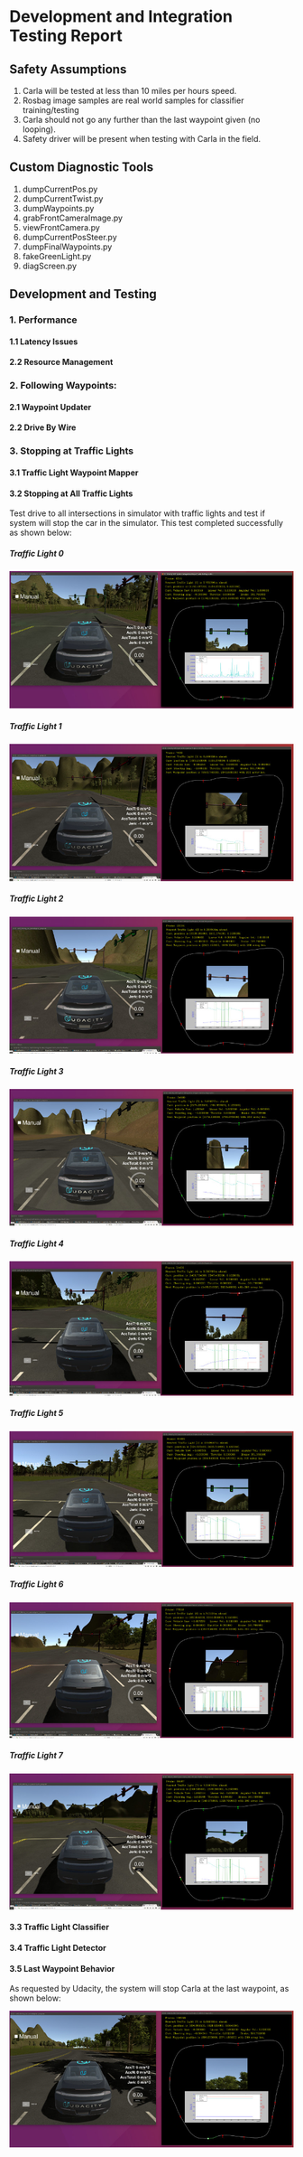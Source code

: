 # Development and Integration Testing Report

## Safety Assumptions

1. Carla will be tested at less than 10 miles per hours speed.
2. Rosbag image samples are real world samples for classifier training/testing
3. Carla should not go any further than the last waypoint given (no looping).
4. Safety driver will be present when testing with Carla in the field.

## Custom Diagnostic Tools

1. dumpCurrentPos.py
2. dumpCurrentTwist.py
3. dumpWaypoints.py
4. grabFrontCameraImage.py
5. viewFrontCamera.py
6. dumpCurrentPosSteer.py
7. dumpFinalWaypoints.py
8. fakeGreenLight.py
9. diagScreen.py

## Development and Testing

### 1. Performance

#### 1.1 Latency Issues

#### 2.2 Resource Management

### 2. Following Waypoints:

#### 2.1 Waypoint Updater

#### 2.2 Drive By Wire

### 3. Stopping at Traffic Lights

#### 3.1 Traffic Light Waypoint Mapper

#### 3.2 Stopping at All Traffic Lights

Test drive to all intersections in simulator with traffic lights and test if system will stop the car in the simulator.  This test completed successfully as shown below:

##### Traffic Light 0

![./imgs/stop_at_traffic_light_0.jpg](./imgs/stop_at_traffic_light_0.jpg)

##### Traffic Light 1

![./imgs/stop_at_traffic_light_1.jpg](./imgs/stop_at_traffic_light_1.jpg)

##### Traffic Light 2

![./imgs/stop_at_traffic_light_2.jpg](./imgs/stop_at_traffic_light_2.jpg)

##### Traffic Light 3

![./imgs/stop_at_traffic_light_3.jpg](./imgs/stop_at_traffic_light_3.jpg)

##### Traffic Light 4

![./imgs/stop_at_traffic_light_4.jpg](./imgs/stop_at_traffic_light_4.jpg)

##### Traffic Light 5

![./imgs/stop_at_traffic_light_5.jpg](./imgs/stop_at_traffic_light_5.jpg)

##### Traffic Light 6

![./imgs/stop_at_traffic_light_6.jpg](./imgs/stop_at_traffic_light_6.jpg)

##### Traffic Light 7

![./imgs/stop_at_traffic_light_7.jpg](./imgs/stop_at_traffic_light_7.jpg)


#### 3.3 Traffic Light Classifier

#### 3.4 Traffic Light Detector

#### 3.5 Last Waypoint Behavior

As requested by Udacity, the system will stop Carla at the last waypoint, as shown below:

![./imgs/last_waypoint.jpg](./imgs/last_waypoint.jpg)
